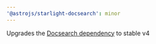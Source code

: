 ```yaml
---
'@astrojs/starlight-docsearch': minor
---
```


Upgrades the [Docsearch dependency](https://github.com/algolia/docsearch) to stable v4  
